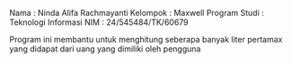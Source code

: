 Nama : Ninda Alifa Rachmayanti
Kelompok : Maxwell
Program Studi : Teknologi Informasi
NIM :  24/545484/TK/60679

Program ini membantu untuk menghitung seberapa banyak liter pertamax yang didapat dari uang yang dimiliki oleh pengguna

<!---
nindaalr/nindaalr is a ✨ special ✨ repository because its `README.md` (this file) appears on your GitHub profile.
You can click the Preview link to take a look at your changes.
--->
